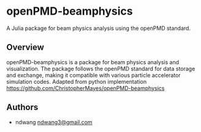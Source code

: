 # openPMD-beamphysics

A Julia package for beam physics analysis using the openPMD standard.

## Overview

openPMD-beamphysics is a package for beam physics analysis and visualization. The package follows the openPMD standard for data storage and exchange, making it compatible with various particle accelerator simulation codes. Adapted from python implementation https://github.com/ChristopherMayes/openPMD-beamphysics

## Authors

- ndwang <ndwang3@gmail.com>
